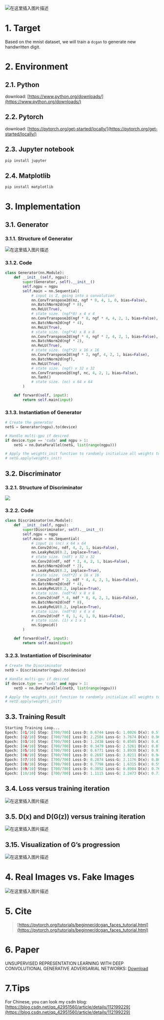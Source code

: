 ![在这里插入图片描述](https://img-blog.csdnimg.cn/20210125211852298.png)
# 1. Target
Based on the mnist dataset, we will train a `dcgan` to generate new handwritten digit.
# 2. Environment
## 2.1. Python
download: [https://www.python.org/downloads/](https://www.python.org/downloads/)
## 2.2. Pytorch
download: [https://pytorch.org/get-started/locally/](https://pytorch.org/get-started/locally/)
## 2.3. Jupyter notebook
```bash
pip install jupyter
```
## 2.4. Matplotlib
```bash
pip install matplotlib
```
# 3. Implementation
## 3.1. Generator
### 3.1.1. Structure of Generator

![在这里插入图片描述](https://img-blog.csdnimg.cn/20210125123946836.png)
### 3.1.2. Code
```python
class Generator(nn.Module):
    def __init__(self, ngpu):
        super(Generator, self).__init__()
        self.ngpu = ngpu
        self.main = nn.Sequential(
            # input is Z, going into a convolution
            nn.ConvTranspose2d(nz, ngf * 8, 4, 1, 0, bias=False),
            nn.BatchNorm2d(ngf * 8),
            nn.ReLU(True),
            # state size. (ngf*8) x 4 x 4
            nn.ConvTranspose2d(ngf * 8, ngf * 4, 4, 2, 1, bias=False),
            nn.BatchNorm2d(ngf * 4),
            nn.ReLU(True),
            # state size. (ngf*4) x 8 x 8
            nn.ConvTranspose2d(ngf * 4, ngf * 2, 4, 2, 1, bias=False),
            nn.BatchNorm2d(ngf * 2),
            nn.ReLU(True),
            # state size. (ngf*2) x 16 x 16
            nn.ConvTranspose2d(ngf * 2, ngf, 4, 2, 1, bias=False),
            nn.BatchNorm2d(ngf),
            nn.ReLU(True),
            # state size. (ngf) x 32 x 32
            nn.ConvTranspose2d(ngf, nc, 4, 2, 1, bias=False),
            nn.Tanh()
            # state size. (nc) x 64 x 64
        )

    def forward(self, input):
        return self.main(input)
```
### 3.1.3. Instantiation of Generator
```python
# Create the generator
netG = Generator(ngpu).to(device)

# Handle multi-gpu if desired
if device.type == 'cuda' and ngpu > 1:
    netG = nn.DataParallel(netG, list(range(ngpu)))

# Apply the weights_init function to randomly initialize all weights to mean=0, stdev=0.2.
# netG.apply(weights_init)
```
## 3.2. Discriminator
### 3.2.1. Structure of Discriminator

![](https://img-blog.csdnimg.cn/20210323162206376.png)
### 3.2.2. Code
```python
class Discriminator(nn.Module):
    def __init__(self, ngpu):
        super(Discriminator, self).__init__()
        self.ngpu = ngpu
        self.main = nn.Sequential(
            # input is (nc) x 64 x 64
            nn.Conv2d(nc, ndf, 4, 2, 1, bias=False),
            nn.LeakyReLU(0.2, inplace=True),
            # state size. (ndf) x 32 x 32
            nn.Conv2d(ndf, ndf * 2, 4, 2, 1, bias=False),
            nn.BatchNorm2d(ndf * 2),
            nn.LeakyReLU(0.2, inplace=True),
            # state size. (ndf*2) x 16 x 16
            nn.Conv2d(ndf * 2, ndf * 4, 4, 2, 1, bias=False),
            nn.BatchNorm2d(ndf * 4),
            nn.LeakyReLU(0.2, inplace=True),
            # state size. (ndf*4) x 8 x 8
            nn.Conv2d(ndf * 4, ndf * 8, 4, 2, 1, bias=False),
            nn.BatchNorm2d(ndf * 8),
            nn.LeakyReLU(0.2, inplace=True),
            # state size. (ndf*8) x 4 x 4
            nn.Conv2d(ndf * 8, 1, 4, 1, 0, bias=False),
            # state size. (1) x 1 x 1
            nn.Sigmoid()
        )

    def forward(self, input):
        return self.main(input)
```
### 3.2.3. Instantiation of Discriminator
```python
# Create the Discriminator
netD = Discriminator(ngpu).to(device)

# Handle multi-gpu if desired
if device.type == 'cuda' and ngpu > 1:
    netD = nn.DataParallel(netD, list(range(ngpu)))

# Apply the weights_init function to randomly initialize all weights to mean=0, stdev=0.2.
# netD.apply(weights_init)
```
## 3.3. Training Result
```python
Starting Training Loop...
Epoch: [01/10] Step: [700/700] Loss-D: 0.6744 Loss-G: 1.0026 D(x): 0.5789 D(G(z)): [0.0638/0.4204] Time: 114s
Epoch: [02/10] Step: [700/700] Loss-D: 2.2584 Loss-G: 3.7674 D(x): 0.9661 D(G(z)): [0.8334/0.0440] Time: 166s
Epoch: [03/10] Step: [700/700] Loss-D: 1.2438 Loss-G: 0.8505 D(x): 0.4126 D(G(z)): [0.1107/0.4717] Time: 166s
Epoch: [04/10] Step: [700/700] Loss-D: 0.3479 Loss-G: 2.5261 D(x): 0.8771 D(G(z)): [0.1796/0.0980] Time: 166s
Epoch: [05/10] Step: [700/700] Loss-D: 0.6771 Loss-G: 3.8938 D(x): 0.9139 D(G(z)): [0.3889/0.0277] Time: 161s
Epoch: [06/10] Step: [700/700] Loss-D: 0.2697 Loss-G: 3.8211 D(x): 0.9490 D(G(z)): [0.1823/0.0282] Time: 166s
Epoch: [07/10] Step: [700/700] Loss-D: 0.2874 Loss-G: 2.1176 D(x): 0.8062 D(G(z)): [0.0494/0.1503] Time: 180s
Epoch: [08/10] Step: [700/700] Loss-D: 0.7798 Loss-G: 1.6315 D(x): 0.5978 D(G(z)): [0.1508/0.2463] Time: 171s
Epoch: [09/10] Step: [700/700] Loss-D: 0.3052 Loss-G: 0.8984 D(x): 0.7611 D(G(z)): [0.0023/0.4799] Time: 165s
Epoch: [10/10] Step: [700/700] Loss-D: 1.1115 Loss-G: 2.2473 D(x): 0.7334 D(G(z)): [0.4824/0.1385] Time: 157s
```
## 3.4. Loss versus training iteration

![在这里插入图片描述](https://img-blog.csdnimg.cn/20210323162515241.png)
## 3.5. D(x) and D(G(z)) versus training iteration

![在这里插入图片描述](https://img-blog.csdnimg.cn/20210323162435308.png)
## 3.15. Visualization of G’s progression

![在这里插入图片描述](train.gif)
# 4. Real Images vs. Fake Images

![在这里插入图片描述](result.jpg)

# 5. Cite
> [https://pytorch.org/tutorials/beginner/dcgan_faces_tutorial.html](https://pytorch.org/tutorials/beginner/dcgan_faces_tutorial.html)

# 6. Paper
UNSUPERVISED REPRESENTATION LEARNING WITH DEEP CONVOLUTIONAL GENERATIVE ADVERSARIAL NETWORKS: [Download](https://papers.nips.cc/paper/5423-generative-adversarial-nets.pdf)

# 7.Tips
For Chinese, you can look my csdn blog: [https://blog.csdn.net/qq_42951560/article/details/112199229](https://blog.csdn.net/qq_42951560/article/details/112199229)
